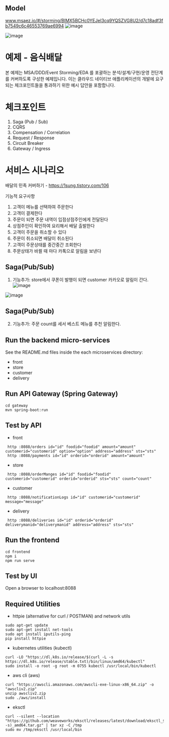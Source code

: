 ## Model
www.msaez.io/#/storming/BlMX5BCHc0YEJeI3cq9YQSZVG8U2/d7c18adf3fb7549c6c46553769ae6994
![image](https://user-images.githubusercontent.com/78025432/203244048-30fd32e1-9738-421a-9ed3-3abc03766716.png)

![image](https://user-images.githubusercontent.com/487999/79708354-29074a80-82fa-11ea-80df-0db3962fb453.png)

# 예제 - 음식배달

본 예제는 MSA/DDD/Event Storming/EDA 를 포괄하는 분석/설계/구현/운영 전단계를 커버하도록 구성한 예제입니다.
이는 클라우드 네이티브 애플리케이션의 개발에 요구되는 체크포인트들을 통과하기 위한 예시 답안을 포함합니다.

# 체크포인트
1. Saga (Pub / Sub)
2. CQRS
3. Compensation / Correlation
4. Request / Response
5. Circuit Breaker
6. Gateway / Ingress

# 서비스 시나리오

배달의 민족 커버하기 - https://1sung.tistory.com/106

기능적 요구사항
1. 고객이 메뉴를 선택하여 주문한다
1. 고객이 결제한다
1. 주문이 되면 주문 내역이 입점상점주인에게 전달된다
1. 상점주인이 확인하여 요리해서 배달 출발한다
1. 고객이 주문을 취소할 수 있다
1. 주문이 취소되면 배달이 취소된다
1. 고객이 주문상태를 중간중간 조회한다
1. 주문상태가 바뀔 때 마다 카톡으로 알림을 보낸다

## Saga(Pub/Sub)
1. 기능추가: store에서 쿠폰이 발행이 되면 customer 카카오로 알림이 간다.
![image](https://user-images.githubusercontent.com/78025432/203253093-83aad525-cbbe-46f2-b1b4-5449a051299f.png)

![image](https://user-images.githubusercontent.com/78025432/203253414-08464303-703f-44b2-b5d4-3218c2db67c7.png)

## Saga(Pub/Sub)
2. 기능추가: 주문 count를 세서 베스트 메뉴를 추천 알림한다. 

## Run the backend micro-services
See the README.md files inside the each microservices directory:

- front
- store
- customer
- delivery


## Run API Gateway (Spring Gateway)
```
cd gateway
mvn spring-boot:run
```

## Test by API
- front
```
 http :8088/orders id="id" foodid="foodid" amount="amount" customerid="customerid" option="option" address="address" sts="sts" 
 http :8088/payments id="id" orderid="orderid" amount="amount" 
```
- store
```
 http :8088/orderManges id="id" foodid="foodid" customerid="customerid" orderid="orderid" sts="sts" count="count" 
```
- customer
```
 http :8088/notificationLogs id="id" customerid="customerid" message="message" 
```
- delivery
```
 http :8088/deliveries id="id" orderid="orderid" deliverymanid="deliverymanid" address="address" sts="sts" 
```


## Run the frontend
```
cd frontend
npm i
npm run serve
```

## Test by UI
Open a browser to localhost:8088

## Required Utilities

- httpie (alternative for curl / POSTMAN) and network utils
```
sudo apt-get update
sudo apt-get install net-tools
sudo apt install iputils-ping
pip install httpie
```

- kubernetes utilities (kubectl)
```
curl -LO "https://dl.k8s.io/release/$(curl -L -s https://dl.k8s.io/release/stable.txt)/bin/linux/amd64/kubectl"
sudo install -o root -g root -m 0755 kubectl /usr/local/bin/kubectl
```

- aws cli (aws)
```
curl "https://awscli.amazonaws.com/awscli-exe-linux-x86_64.zip" -o "awscliv2.zip"
unzip awscliv2.zip
sudo ./aws/install
```

- eksctl 
```
curl --silent --location "https://github.com/weaveworks/eksctl/releases/latest/download/eksctl_$(uname -s)_amd64.tar.gz" | tar xz -C /tmp
sudo mv /tmp/eksctl /usr/local/bin
```

